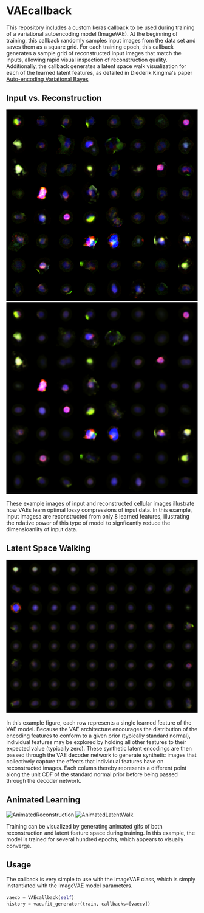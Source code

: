 #	VAEcallback

This repository includes a custom keras callback to be used during training of a variational autoencoding model (ImageVAE).
At the beginning of training, this callback randomly samples input images from the data set and saves them as a square grid.
For each training epoch, this callback generates a sample grid of reconstructed input images that match the inputs, allowing rapid visual inspection of reconstruction quality.
Additionally, the callback generates a latent space walk visualization for each of the learned latent features, as detailed in Diederik Kingma's paper [Auto-encoding Variational Bayes](https://arxiv.org/abs/1312.6114 "Title")

##	Input vs. Reconstruction

![Input](images/input_images.png)
![Recon](images/reconstructed.png)

These example images of input and reconstructed cellular images illustrate how VAEs learn optimal lossy compressions of input data.
In this example, input imagesa are reconstructed from only 8 learned features, illustrating the relative power of this type of model to signficantly reduce the dimensioanlity of input data.

##	Latent Space Walking

![Latent](images/latent_walk.png)

In this example figure, each row represents a single learned feature of the VAE model.
Because the VAE architecture encourages the distribution of the encoding features to conform to a given prior (typically standard normal), individual features may be explored by holding all other features to their expected value (typically zero).
These synthetic latent encodings are then passed through the VAE decoder network to generate synthetic images that collectively capture the effects that individual features have on reconstructed images.
Each column thereby represents a different point along the unit CDF of the standard normal prior before being passed through the decoder network.

##	Animated Learning

![AnimatedReconstruction](https://media.giphy.com/media/2fP81KLu8p5z0jL0lV/giphy.gif)
![AnimatedLatentWalk](https://media.giphy.com/media/1yieJidjUArlJKBWK8/giphy.gif)

Training can be visualized by generating animated gifs of both reconstruction and latent feature space during training.
In this example, the model is trained for several hundred epochs, which appears to visually converge.

##	Usage

The callback is very simple to use with the ImageVAE class, which is simply instantiated with the ImageVAE model parameters.

```python
vaecb = VAEcallback(self)
history = vae.fit_generator(train, callbacks=[vaecv])
```



